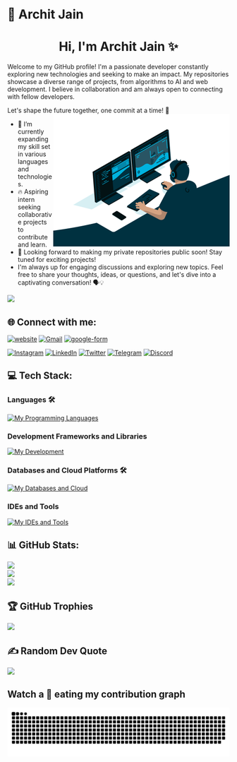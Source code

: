 # 💫 Archit Jain
<h1 align='center'>Hi, I'm Archit Jain ✨</h1>
Welcome to my GitHub profile! I'm a passionate developer constantly exploring new technologies and seeking to make an impact. My repositories showcase a diverse range of projects, from algorithms to AI and web development. I believe in collaboration and am always open to connecting with fellow developers.

Let's shape the future together, one commit at a time! 🚀
<img align="right" width="400" alt="Coder" src='coder.gif'>

<!-- [![](https://visitcount.itsvg.in/api?id=architj6&label=Profile%20Views&icon=0&pretty=true)](https://visitcount.itsvg.in) -->

- 🌟 I’m currently expanding my skill set in various languages and technologies.
- 🔥 Aspiring intern seeking collaborative projects to contribute and learn.
- 🚀 Looking forward to making my private repositories public soon! Stay tuned for exciting projects!
- I'm always up for engaging discussions and exploring new topics. Feel free to share your thoughts, ideas, or questions, and let's dive into a captivating conversation! 🗣️💡

![](https://komarev.com/ghpvc/?username=architj6&style=plastic&color=orange)

## 🌐 Connect with me:
[![website](https://img.shields.io/badge/My%20Website-%231769ff.svg?logo=minutemailer&logoColor=white)](https://architj.xyz/)
[![Gmail](https://img.shields.io/badge/Mail%20Me-%23EA4335.svg?logo=gmail&logoColor=white)](mailto:architjain1417@gmail.com)
[![google-form](https://img.shields.io/badge/Contact%20Me-%2330B980.svg?logo=minutemailer&logoColor=white)](https://forms.gle/xyYpoSnTyAKzf2nn9)

[![Instagram](https://img.shields.io/badge/Instagram-%23E4405F.svg?logo=Instagram&logoColor=white)](https://instagram.com/archit.j6)
[![LinkedIn](https://img.shields.io/badge/LinkedIn-%230077B5.svg?logo=linkedin&logoColor=white)](https://www.linkedin.com/in/architjain6)
[![Twitter](https://img.shields.io/badge/Twitter-%231DA1F2.svg?logo=Twitter&logoColor=white)](https://twitter.com/Archit_Jain_6)
[![Telegram](https://img.shields.io/badge/Telegram-%2326A5E4.svg?logo=telegram&logoColor=white)](http://t.me/archit_j)
[![Discord](https://img.shields.io/badge/Discord-%235865F2.svg?logo=discord&logoColor=white)](https://github.com/ArchitJ6)

## 💻 Tech Stack:
<!-- ![CSS3](https://img.shields.io/badge/css3-%231572B6.svg?style=for-the-badge&logo=css3&logoColor=white)
![HTML5](https://img.shields.io/badge/html5-%23E34F26.svg?style=for-the-badge&logo=html5&logoColor=white)
![JavaScript](https://img.shields.io/badge/javascript-%23323330.svg?style=for-the-badge&logo=javascript&logoColor=%23F7DF1E)
![Python](https://img.shields.io/badge/python-3670A0?style=for-the-badge&logo=python&logoColor=ffdd54)
![TailwindCSS](https://img.shields.io/badge/tailwindcss-%2338B2AC.svg?style=for-the-badge&logo=tailwind-css&logoColor=white)
![Bootstrap](https://img.shields.io/badge/bootstrap-%23563D7C.svg?style=for-the-badge&logo=bootstrap&logoColor=white)

![Canva](https://img.shields.io/badge/Canva-%2300C4CC.svg?style=for-the-badge&logo=Canva&logoColor=white)
![C](https://img.shields.io/badge/C-00599C?style=for-the-badge&logo=c&logoColor=white)
![Java](https://img.shields.io/badge/Java-ED8B00?style=for-the-badge&logo=java&logoColor=white)
![React](https://img.shields.io/badge/React-61DAFB?style=for-the-badge&logo=react&logoColor=white)
![Node.js](https://img.shields.io/badge/Node.js-339933?style=for-the-badge&logo=Node.js&logoColor=white)
![Git](https://img.shields.io/badge/Git-F05032?style=for-the-badge&logo=Git&logoColor=white) -->
### Languages 🛠 
[![My Programming Languages](https://skillicons.dev/icons?i=python,java,c,cpp,html,css,javascript,kotlin,sass)](https://github.com/ArchitJ6)

### Development Frameworks and Libraries
[![My Development](https://skillicons.dev/icons?i=git,androidstudio,gradle,nextjs,react,redux,mui,nodejs,bootstrap,tailwindcss,flask,django,jquery)](https://github.com/ArchitJ6)

### Databases and Cloud Platforms 🛠 
[![My Databases and Cloud](https://skillicons.dev/icons?i=mongodb,mysql,sqlite,postgres,firebase,vercel,github,netlify,googlecloud,heroku,codepen,replit)](https://github.com/ArchitJ6)

### IDEs and Tools
[![My IDEs and Tools](https://skillicons.dev/icons?i=androidstudio,idea,vscode,figma,postman)](https://github.com/ArchitJ6)

## 📊 GitHub Stats:
![](https://github-readme-stats.vercel.app/api?username=architj6&theme=radical&hide_border=false&include_all_commits=true&count_private=true&show_icons=true&border_radius=10)<br/>
![](https://github-readme-streak-stats.herokuapp.com/?user=architj6&theme=radical&hide_border=false&border_radius=10)<br/>
![](https://github-readme-stats.vercel.app/api/top-langs/?username=architj6&theme=radical&hide_border=false&include_all_commits=true&border_radius=10&count_private=true&layout=compact)

## 🏆 GitHub Trophies
![](https://github-profile-trophy.vercel.app/?username=architj6&theme=dracula&no-frame=false&no-bg=true&margin-w=4)

## ✍️ Random Dev Quote
![](https://quotes-github-readme.vercel.app/api?type=vetical&theme=radical)

<!-- <h1 align = 'Center'>Watch a 🐍 eating my contribution graph</h1> -->
## Watch a 🐍 eating my contribution graph
<p align="center">
  <img src="github-contribution-grid-snake.svg" alt="snake"></center>
</p>
